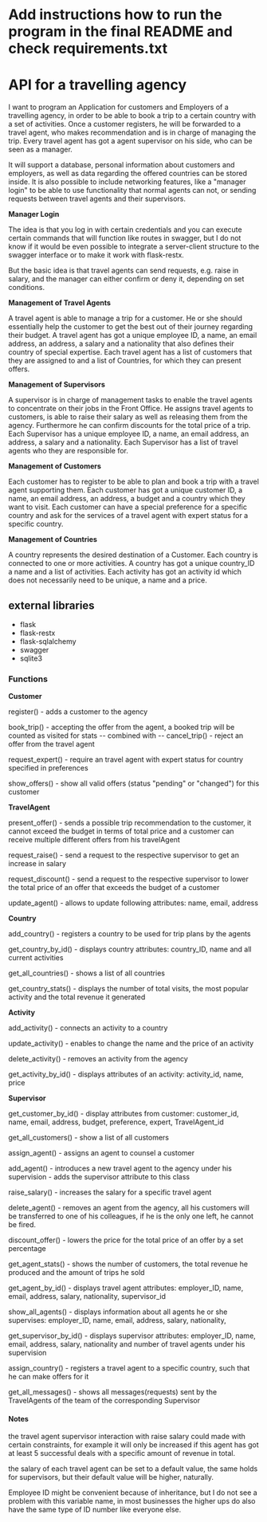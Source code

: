 
# Add instructions how to run the program in the final README and check requirements.txt 

# API for a travelling agency

I want to program an Application for customers and Employers of a travelling agency, in order to be able to book a trip to a certain country with a set of activities. Once a customer registers, he will be forwarded to a travel agent, who makes recommendation and is in charge of managing the trip. Every travel agent has got a agent supervisor on his side, who can be seen as a manager.

It will support a database, personal information about customers and employers, as well as data regarding the offered countries can be stored inside. It is also possible to include networking features, like a "manager login" to be able to use functionality that normal agents can not, or sending requests between travel agents and their supervisors. 

**Manager Login**

The idea is that you log in with certain credentials and you can execute certain commands that will function like routes in swagger, but I do not know if it would be even possible to integrate a server-client structure to the swagger interface or to make it work with flask-restx.

But the basic idea is that travel agents can send requests, e.g. raise in salary, and the manager can either confirm or deny it, depending on set conditions.

**Management of Travel Agents**

A travel agent is able to manage a trip for a customer. He or she should essentially help the customer to get the best out of their journey regarding their budget. A travel agent has got a unique employee ID, a name, an email address, an address, a salary and a nationality that also defines their country of special expertise. Each travel agent has a list of customers that they are assigned to and a list of Countries, for which they can present offers.

**Management of Supervisors**

A supervisor is in charge of management tasks to enable the travel agents to concentrate on their jobs in the Front Office. He assigns travel agents to customers, is able to raise their salary as well as releasing them from the agency. Furthermore he can confirm discounts for the total price of a trip. Each Supervisor has a unique employee ID, a name, an email address, an address, a salary and a nationality. Each Supervisor has a list of travel agents who they are responsible for. 

**Management of Customers**

Each customer has to register to be able to plan and book a trip with a travel agent supporting them. Each customer has got a unique customer ID, a name, an email address, an address, a budget and a country which they want to visit. Each customer can have a special preference for a specific country and ask for the services of a travel agent with expert status for a specific country.

**Management of Countries**

A country represents the desired destination of a Customer. Each country is connected to one or more activities. A country has got a unique country_ID a name and a list of activities. Each activity has got an activity id which does not necessarily need to be unique, a name and a price.


## external libraries

- flask
- flask-restx
- flask-sqlalchemy
- swagger
- sqlite3




### Functions

**Customer**

register() - adds a customer to the agency 

book_trip() - accepting the offer from the agent, a booked trip will be counted as visited for stats -- combined with -- cancel_trip() - reject an offer from the travel agent 

request_expert() - require an travel agent with expert status for country specified in preferences 

show_offers() - show all valid offers (status "pending" or "changed") for this customer 


**TravelAgent**

present_offer() - sends a possible trip recommendation to the customer, it cannot exceed the budget in terms of total price and a customer can receive multiple different offers from his travelAgent 

request_raise() - send a request to the respective supervisor to get an increase in salary

request_discount() - send a request to the respective supervisor to lower the total price of an offer that exceeds the budget of a customer 

update_agent() - allows to update following attributes: name, email, address


**Country**

add_country() - registers a country to be used for trip plans by the agents 

get_country_by_id() - displays country attributes: country_ID, name and all current activities 

get_all_countries() - shows a list of all countries

get_country_stats() - displays the number of total visits, the most popular activity and the total revenue it generated 


**Activity**

add_activity() - connects an activity to a country 

update_activity() - enables to change the name and the price of an activity 

delete_activity() - removes an activity from the agency 

get_activity_by_id() - displays attributes of an activity: activity_id, name, price



**Supervisor**

get_customer_by_id() - display attributes from customer: customer_id, name, email, address, budget, preference, expert, TravelAgent_id 

get_all_customers() - show a list of all customers

assign_agent() - assigns an agent to counsel a customer

add_agent() - introduces a new travel agent to the agency under his supervision - adds the supervisor attribute to this class 

raise_salary() - increases the salary for a specific travel agent

delete_agent() - removes an agent from the agency, all his customers will be transferred to one of his colleagues, if he is the only one left, he cannot be fired. 

discount_offer() - lowers the price for the total price of an offer by a set percentage 

get_agent_stats() - shows the number of customers, the total revenue he produced and the amount of trips he sold 

get_agent_by_id() - displays travel agent attributes: employer_ID, name, email, address, salary, nationality, supervisor_id 

show_all_agents() - displays information about all agents he or she supervises: employer_ID, name, email, address, salary, nationality,

get_supervisor_by_id() - displays supervisor attributes: employer_ID, name, email, address, salary, nationality and number of travel agents under his supervision

assign_country() - registers a travel agent to a specific country, such that he can make offers for it 

get_all_messages() - shows all messages(requests) sent by the TravelAgents of the team of the corresponding Supervisor 


#### Notes

the travel agent supervisor interaction with raise salary could made with certain constraints, for example it will only be increased if this agent has got at least 5 successful deals with a specific amount of revenue in total.

the salary of each travel agent can be set to a default value, the same holds for supervisors, but their default value will be higher, naturally.

Employee ID might be convenient because of inheritance, but I do not see a problem with this variable name, in most businesses the higher ups do also have the same type of ID number like everyone else.
